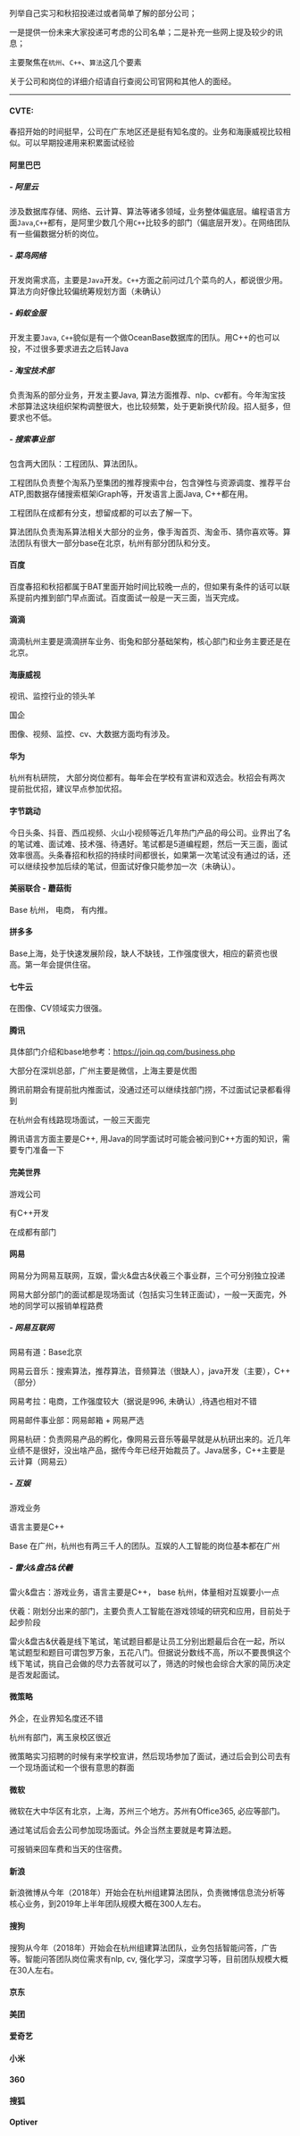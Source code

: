 列举自己实习和秋招投递过或者简单了解的部分公司；

一是提供一份未来大家投递可考虑的公司名单；二是补充一些网上提及较少的讯息；

主要聚焦在`杭州`、`C++`、`算法`这几个要素

关于公司和岗位的详细介绍请自行查阅公司官网和其他人的面经。

---

#### CVTE:
春招开始的时间挺早，公司在广东地区还是挺有知名度的。业务和海康威视比较相似。可以早期投递用来积累面试经验

#### 阿里巴巴
##### - 阿里云
涉及数据库存储、网络、云计算、算法等诸多领域，业务整体偏底层。编程语言方面`Java`,`C++`都有，是阿里少数几个用`C++`比较多的部门（偏底层开发）。在网络团队有一些偏数据分析的岗位。

##### - 菜鸟网络
开发岗需求高，主要是`Java`开发。`C++`方面之前问过几个菜鸟的人，都说很少用。算法方向好像比较偏统筹规划方面（未确认）

##### - 蚂蚁金服
开发主要`Java`, `C++`貌似是有一个做OceanBase数据库的团队。用C++的也可以投，不过很多要求进去之后转Java

##### - 淘宝技术部
负责淘系的部分业务，开发主要Java, 算法方面推荐、nlp、cv都有。今年淘宝技术部算法这块组织架构调整很大，也比较频繁，处于更新换代阶段。招人挺多，但要求也不低。

##### - 搜索事业部
包含两大团队：工程团队、算法团队。

工程团队负责整个淘系乃至集团的推荐搜索中台，包含弹性与资源调度、推荐平台ATP,图数据存储搜索框架iGraph等，开发语言上面Java, C++都在用。

工程团队在成都有分支，想留成都的可以去了解一下。

算法团队负责淘系算法相关大部分的业务，像手淘首页、淘金币、猜你喜欢等。算法团队有很大一部分base在北京，杭州有部分团队和分支。

#### 百度

百度春招和秋招都属于BAT里面开始时间比较晚一点的，但如果有条件的话可以联系提前内推到部门早点面试。百度面试一般是一天三面，当天完成。

#### 滴滴

滴滴杭州主要是滴滴拼车业务、街兔和部分基础架构，核心部门和业务主要还是在北京。

#### 海康威视

视讯、监控行业的领头羊

国企

图像、视频、监控、cv、大数据方面均有涉及。

#### 华为

杭州有杭研院， 大部分岗位都有。每年会在学校有宣讲和双选会。秋招会有两次提前批优招，建议早点参加优招。

#### 字节跳动

今日头条、抖音、西瓜视频、火山小视频等近几年热门产品的母公司。业界出了名的笔试难、面试难、技术强、待遇好。笔试都是5道编程题，然后一天三面，面试效率很高。头条春招和秋招的持续时间都很长，如果第一次笔试没有通过的话，还可以继续投参加后续的笔试，但面试好像只能参加一次（未确认）。



#### 美丽联合 - 蘑菇街
Base 杭州， 电商， 有内推。

#### 拼多多

Base上海，处于快速发展阶段，缺人不缺钱，工作强度很大，相应的薪资也很高。第一年会提供住宿。

#### 七牛云

在图像、CV领域实力很强。

#### 腾讯

具体部门介绍和base地参考：https://join.qq.com/business.php

大部分在深圳总部，广州主要是微信，上海主要是优图

腾讯前期会有提前批内推面试，没通过还可以继续找部门捞，不过面试记录都看得到

在杭州会有线路现场面试，一般三天面完

腾讯语言方面主要是C++, 用Java的同学面试时可能会被问到C++方面的知识，需要专门准备一下

#### 完美世界

游戏公司

有C++开发

在成都有部门

#### 网易

网易分为网易互联网，互娱，雷火&盘古&伏羲三个事业群，三个可分别独立投递

网易大部分部门的面试都是现场面试（包括实习生转正面试），一般一天面完，外地的同学可以报销单程路费

##### - 网易互联网

网易有道：Base北京

网易云音乐：搜索算法，推荐算法，音频算法（很缺人），java开发（主要），C++（部分）

网易考拉：电商，工作强度较大（据说是996, 未确认）,待遇也相对不错

网易邮件事业部：网易邮箱 + 网易严选

网易杭研：负责网易产品的孵化，像网易云音乐等最早就是从杭研出来的。近几年业绩不是很好，没出啥产品，据传今年已经开始裁员了。Java居多，C++主要是云计算（网易云）

##### - 互娱

游戏业务

语言主要是C++

Base 在广州，杭州也有两三千人的团队。互娱的人工智能的岗位基本都在广州

##### - 雷火&盘古&伏羲

雷火&盘古：游戏业务，语言主要是C++， base 杭州，体量相对互娱要小一点

伏羲：刚划分出来的部门，主要负责人工智能在游戏领域的研究和应用，目前处于起步阶段

雷火&盘古&伏羲是线下笔试，笔试题目都是让员工分别出题最后合在一起，所以笔试题型和题目可谓包罗万象，五花八门。但据说分数线不高，所以不要畏惧这个线下笔试，挑自己会做的尽力去答就可以了，筛选的时候也会综合大家的简历决定是否发起面试。

#### 微策略

外企，在业界知名度还不错

杭州有部门，离玉泉校区很近

微策略实习招聘的时候有来学校宣讲，然后现场参加了面试，通过后会到公司去有一个现场面试和一个很有意思的群面

#### 微软

微软在大中华区有北京，上海，苏州三个地方。苏州有Office365, 必应等部门。

通过笔试后会去公司参加现场面试。外企当然主要就是考算法题。

可报销来回车费和当天的住宿费。

#### 新浪

新浪微博从今年（2018年）开始会在杭州组建算法团队，负责微博信息流分析等核心业务，到2019年上半年团队规模大概在300人左右。

#### 搜狗
搜狗从今年（2018年）开始会在杭州组建算法团队，业务包括智能问答，广告等。智能问答团队岗位需求有nlp, cv, 强化学习，深度学习等，目前团队规模大概在30人左右。

#### 京东

#### 美团

#### 爱奇艺

#### 小米

#### 360

#### 搜狐

#### Optiver
